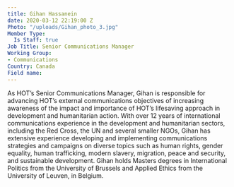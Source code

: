 ```yaml
---
title: Gihan Hassanein
date: 2020-03-12 22:19:00 Z
Photo: "/uploads/Gihan_photo_3.jpg"
Member Type:
  Is Staff: true
Job Title: Senior Communications Manager
Working Group:
- Communications
Country: Canada
Field name: 
---
```


As HOT’s Senior Communications Manager, Gihan is responsible for advancing HOT’s external communications objectives of increasing awareness of the impact and importance of HOT’s lifesaving approach in development and humanitarian action. With over 12 years of international communications experience in the development and humanitarian sectors, including the Red Cross, the UN and several smaller NGOs, Gihan has extensive experience developing and implementing communications strategies and campaigns on diverse topics such as human rights, gender equality, human trafficking, modern slavery, migration, peace and security, and sustainable development. Gihan holds Masters degrees in International Politics from the University of Brussels and Applied Ethics from the University of Leuven, in Belgium.